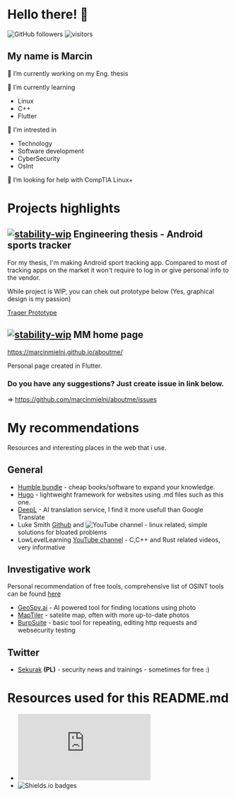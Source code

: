 # Hello there! 👋
![GitHub followers](https://img.shields.io/github/followers/marcinmielni) ![visitors](https://visitor-badge.laobi.icu/badge?page_id=marcinmielni.visitor-badge)

## My name is Marcin

🔭 I’m currently working on my Eng. thesis

🌱 I’m currently learning
- Linux
- C++
- Flutter

🤔 I'm intrested in
 - Technology
 - Software development
 - CyberSecurity
 - OsInt

💬 I’m looking for help with CompTIA Linux+

# Projects highlights

## [![stability-wip](https://img.shields.io/badge/stability-wip-lightgrey.svg)](https://github.com/mkenney/software-guides/blob/master/STABILITY-BADGES.md#work-in-progress) Engineering thesis - Android sports tracker 
For my thesis, I'm making Android sport tracking app.
Compared to most of tracking apps on the market it won't require to log in or give personal info to the vendor.

While project is WIP, you can chek out prototype below (Yes, graphical design is my passion)

[Traqer Prototype](https://www.figma.com/proto/QxZVcFFVWrhgg1padrD3Ew/TraqerApp?type=design&node-id=1-3&t=qbWms2qzxAJKx41e-1&scaling=scale-down&page-id=0%3A1&starting-point-node-id=1%3A3&mode=design)

## [![stability-wip](https://img.shields.io/badge/stability-wip-lightgrey.svg)](https://github.com/mkenney/software-guides/blob/master/STABILITY-BADGES.md#work-in-progress) MM home page

https://marcinmielni.github.io/aboutme/

Personal page created in Flutter.

### Do you have any suggestions? Just create issue in link below.

 => https://github.com/marcinmielni/aboutme/issues

# My recommendations

Resources and interesting places in the web that i use.

## General

- [Humble bundle](https://www.humblebundle.com/bundles) - cheap books/software to expand your knowledge.
- [Hugo](https://gohugo.io/) - lightweight framework for websites using .md files such as this one.
- [DeepL](https://www.deepl.com/translator) - AI translation service, I find it more usefull than Google Translate
- Luke Smith [Github](https://github.com/LukeSmithxyz) and ![YouTube channel](https://www.youtube.com/@LukeSmithxyz) - linux related, simple solutions for bloated problems
- LowLevelLearning [YouTube channel](https://www.youtube.com/@LowLevelLearning) - C,C++ and Rust related videos, very informative

## Investigative work

Personal recommendation of free tools, comprehensive list of OSINT tools can be found [here](https://github.com/jivoi/awesome-osint)

- [GeoSpy.ai](https://geospy.ai) - AI powered tool for finding locations using photo
- [MapTiler](https://www.maptiler.com/maps/#style=hybrid) - satelite map, often with more up-to-date photos
- [BurpSuite](https://portswigger.net/burp/communitydownload) - basic tool for repeating, editing http requests and websecurity testing


## Twitter
- [Sekurak](https://twitter.com/Sekurak) **(PL)** - security news and trainings - sometimes for free :)


 # Resources used for this README.md

 - ![Stability badges by mkeeney](https://github.com/mkenney/software-guides/blob/master/STABILITY-BADGES.md)
 - ![Shields.io badges](https://shields.io/badges)

<!--
**marcinmielni/marcinmielni** is a ✨ _special_ ✨ repository because its `README.md` (this file) appears on your GitHub profile.

Here are some ideas to get you started:

- 🔭 I’m currently working on ...
- 🌱 I’m currently learning ...
- 👯 I’m looking to collaborate on ...
- 🤔 I’m looking for help with ...
- 💬 Ask me about ...
- 📫 How to reach me: ...
- 😄 Pronouns: ...
- ⚡ Fun fact: ...
-->
